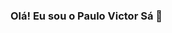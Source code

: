 ### Olá! Eu sou o Paulo Victor Sá 👋

<!--

- Hoje não trabalho com nada.
- Estou estudando Analíse e Desenvolvimento de Sistemas.
- Contate-me no email: victorpaulommcs@gmail.com
-->
